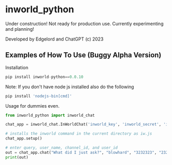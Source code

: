 # inworld_python

Under construction! Not ready for production use. Currently experimenting and planning!

Developed by Edgelord and ChatGPT (c) 2023

## Examples of How To Use (Buggy Alpha Version)

Installation
```python
pip install inworld-python==0.0.10
```
Note: If you don't have node js installed also do the following
```python
pip install 'nodejs-bin[cmd]'
```

Usage for dummies even.

```python
from inworld_python import inworld_chat

chat_app = inworld_chat.InWorldChat('inworld_key', 'inworld_secret', 'inworld_scene')

# installs the inworld command in the current directory as iw.js
chat_app.setup()

# enter query, user_name, channel_id, and user_id
out = chat_app.chat("What did I just ask?", "blowhard", "3232323", "23232323")
print(out)


```
